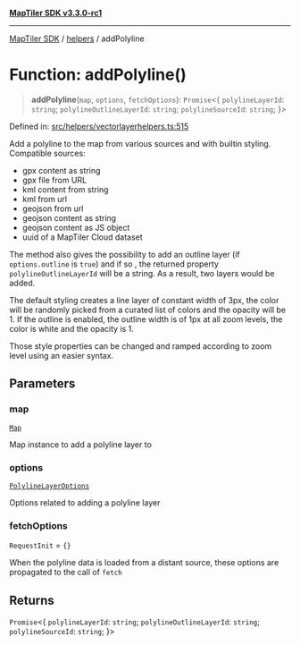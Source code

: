 [**MapTiler SDK v3.3.0-rc1**](../../../../README.md)

***

[MapTiler SDK](../../../../README.md) / [helpers](../README.md) / addPolyline

# Function: addPolyline()

> **addPolyline**(`map`, `options`, `fetchOptions`): `Promise`\<\{ `polylineLayerId`: `string`; `polylineOutlineLayerId`: `string`; `polylineSourceId`: `string`; \}\>

Defined in: [src/helpers/vectorlayerhelpers.ts:515](https://github.com/maptiler/maptiler-sdk-js/blob/d9cb958ebf063ecde2f6f583eb172e5a83460e6a/src/helpers/vectorlayerhelpers.ts#L515)

Add a polyline to the map from various sources and with builtin styling.
Compatible sources:
- gpx content as string
- gpx file from URL
- kml content from string
- kml from url
- geojson from url
- geojson content as string
- geojson content as JS object
- uuid of a MapTiler Cloud dataset

The method also gives the possibility to add an outline layer (if `options.outline` is `true`)
and if so , the returned property `polylineOutlineLayerId` will be a string. As a result, two layers
would be added.

The default styling creates a line layer of constant width of 3px, the color will be randomly picked
from a curated list of colors and the opacity will be 1.
If the outline is enabled, the outline width is of 1px at all zoom levels, the color is white and
the opacity is 1.

Those style properties can be changed and ramped according to zoom level using an easier syntax.

## Parameters

### map

[`Map`](../../../../classes/Map.md)

Map instance to add a polyline layer to

### options

[`PolylineLayerOptions`](../type-aliases/PolylineLayerOptions.md)

Options related to adding a polyline layer

### fetchOptions

`RequestInit` = `{}`

When the polyline data is loaded from a distant source, these options are propagated to the call of `fetch`

## Returns

`Promise`\<\{ `polylineLayerId`: `string`; `polylineOutlineLayerId`: `string`; `polylineSourceId`: `string`; \}\>
